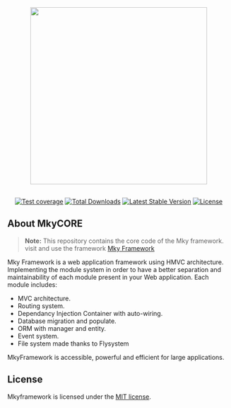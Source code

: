 <p align="center" style="margin: 80px 0px 30px"><a href='https://www.linkpicture.com/view.php?img=LPic63a61917637131085491214'><img src='https://www.linkpicture.com/q/mky.png' type='image' width="400"></a></p>  

<p align="center">  
<a href="https://github.com/Micky-N/mkycore"><img src="https://img.shields.io/badge/coverage-100%25-brightgreen" alt="Test coverage"></a>  
<a href="https://packagist.org/packages/micky/mkycore"><img src="https://img.shields.io/packagist/dt/micky/mkycore" alt="Total Downloads"></a>  
<a href="https://packagist.org/packages/micky/mkycore"><img src="https://img.shields.io/packagist/v/micky/mkycore" alt="Latest Stable Version"></a>  
<a href="https://packagist.org/packages/micky/mkycore"><img src="https://img.shields.io/packagist/l/micky/mkycore" alt="License"></a>  
</p>  

## About MkyCORE

> **Note:** This repository contains the core code of the Mky framework. visit and use the framework [Mky Framework](https://github.com/Micky-N/mky)

Mky Framework is a web application framework using HMVC architecture. Implementing the module system in order to have a better separation and maintainability of each module present in your Web application. Each module includes:

- MVC architecture.
- Routing system.
- Dependancy Injection Container with auto-wiring.
- Database migration and populate.
- ORM with manager and entity.
- Event system.
- File system made thanks to Flysystem

MkyFramework is accessible, powerful and efficient for large applications.

## License

Mkyframework is licensed under the [MIT license](LICENSE.md).
